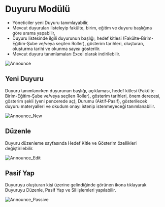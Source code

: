 # Duyuru Modülü

* Yöneticiler yeni Duyuru tanımlayabilir, 
* Mevcut duyuruları listeleyip fakülte, birim, eğitim ve duyuru başlığına göre arama yapabilir,
* Duyuru listesinde ilgili duyurunun başlığı, hedef kitlesi (Fakülte-Birim-Eğitim-Şube ve/veya seçilen Roller), gösterim tarihleri, oluşturan, oluşturma tarihi ve okunma sayısı gösterilir.
* Mevcut duyuru tanımlamaları Excel olarak indirilebilir.

![Announce](/docs.toltekcampus.com/media/modules/announce/announce.png)

 ## Yeni Duyuru

 Duyuru tanımlanırken duyurunun başlığı, açıklaması, hedef kitlesi (Fakülte-Birim-Eğitim-Şube ve/veya seçilen Roller), gösterim tarihleri, önem derecesi, gösterim şekli (yeni pencerede aç), Durumu (Aktif-Pasif), gösterilecek duyuru materyalleri ve okudum onayı istenip istenmeyeceği tanımlanabilir.

 ![Announce_New](/docs.toltekcampus.com/media/modules/announce/announce_new.png)

 ## Düzenle

 Duyuru düzenleme sayfasında Hedef Kitle ve Gösterim özellikleri değiştirilebilir.

 ![Announce_Edit](/docs.toltekcampus.com/media/modules/announce/announce_edit.png)

 ## Pasif Yap

 Duyuruyu oluşturan kişi üzerine gelindiğinde görünen ikona tıklayarak Duyuruyu Düzenle, Pasif Yap ve Sil işlemleri yapılabilir.

 ![Announce_Passive](/docs.toltekcampus.com/media/modules/announce/announce_passive.png)
